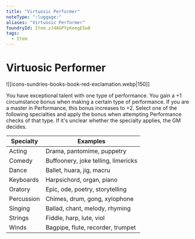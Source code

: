 ```yaml
---
title: "Virtuosic Performer"
noteType: ":luggage:"
aliases: "Virtuosic Performer"
foundryId: Item.zJ4AGPYpXeegE5w8
tags:
  - Item
---
```


# Virtuosic Performer
![[icons-sundries-books-book-red-exclamation.webp|150]]

You have exceptional talent with one type of performance. You gain a +1 circumstance bonus when making a certain type of performance. If you are a master in Performance, this bonus increases to +2. Select one of the following specialties and apply the bonus when attempting Performance checks of that type. If it's unclear whether the specialty applies, the GM decides.

| Specialty | Examples |
| --- | --- |
| Acting | Drama, pantomime, puppetry |
| Comedy | Buffoonery, joke telling, limericks |
| Dance | Ballet, huara, jig, macru |
| Keyboards | Harpsichord, organ, piano |
| Oratory | Epic, ode, poetry, storytelling |
| Percussion | Chimes, drum, gong, xylophone |
| Singing | Ballad, chant, melody, rhyming |
| Strings | Fiddle, harp, lute, viol |
| Winds | Bagpipe, flute, recorder, trumpet |
